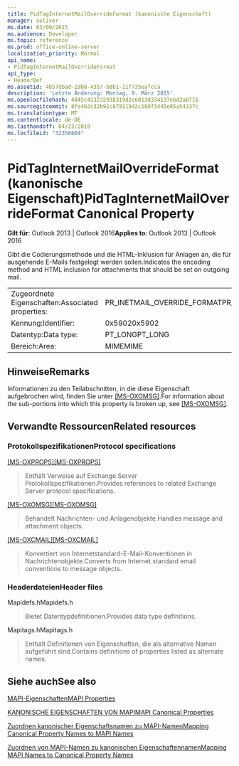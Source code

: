 ```yaml
---
title: PidTagInternetMailOverrideFormat (kanonische Eigenschaft)
manager: soliver
ms.date: 03/09/2015
ms.audience: Developer
ms.topic: reference
ms.prod: office-online-server
localization_priority: Normal
api_name:
- PidTagInternetMailOverrideFormat
api_type:
- HeaderDef
ms.assetid: 4b57dbad-19b8-4357-b8b1-11f735eafcca
description: 'Letzte Änderung: Montag, 9. März 2015'
ms.openlocfilehash: 4845c413232938319d2c6013d334137ebd2a8716
ms.sourcegitcommit: 8fe462c32b91c87911942c188f3445e85a54137c
ms.translationtype: MT
ms.contentlocale: de-DE
ms.lasthandoff: 04/23/2019
ms.locfileid: "32358604"
---
```

# <a name="pidtaginternetmailoverrideformat-canonical-property"></a><span data-ttu-id="6b10e-103">PidTagInternetMailOverrideFormat (kanonische Eigenschaft)</span><span class="sxs-lookup"><span data-stu-id="6b10e-103">PidTagInternetMailOverrideFormat Canonical Property</span></span>

  
  
<span data-ttu-id="6b10e-104">**Gilt für**: Outlook 2013 | Outlook 2016</span><span class="sxs-lookup"><span data-stu-id="6b10e-104">**Applies to**: Outlook 2013 | Outlook 2016</span></span> 
  
<span data-ttu-id="6b10e-105">Gibt die Codierungsmethode und die HTML-Inklusion für Anlagen an, die für ausgehende E-Mails festgelegt werden sollen.</span><span class="sxs-lookup"><span data-stu-id="6b10e-105">Indicates the encoding method and HTML inclusion for attachments that should be set on outgoing mail.</span></span>
  
|||
|:-----|:-----|
|<span data-ttu-id="6b10e-106">Zugeordnete Eigenschaften:</span><span class="sxs-lookup"><span data-stu-id="6b10e-106">Associated properties:</span></span>  <br/> |<span data-ttu-id="6b10e-107">PR_INETMAIL_OVERRIDE_FORMAT</span><span class="sxs-lookup"><span data-stu-id="6b10e-107">PR_INETMAIL_OVERRIDE_FORMAT</span></span>  <br/> |
|<span data-ttu-id="6b10e-108">Kennung:</span><span class="sxs-lookup"><span data-stu-id="6b10e-108">Identifier:</span></span>  <br/> |<span data-ttu-id="6b10e-109">0x5902</span><span class="sxs-lookup"><span data-stu-id="6b10e-109">0x5902</span></span>  <br/> |
|<span data-ttu-id="6b10e-110">Datentyp:</span><span class="sxs-lookup"><span data-stu-id="6b10e-110">Data type:</span></span>  <br/> |<span data-ttu-id="6b10e-111">PT_LONG</span><span class="sxs-lookup"><span data-stu-id="6b10e-111">PT_LONG</span></span>  <br/> |
|<span data-ttu-id="6b10e-112">Bereich:</span><span class="sxs-lookup"><span data-stu-id="6b10e-112">Area:</span></span>  <br/> |<span data-ttu-id="6b10e-113">MIME</span><span class="sxs-lookup"><span data-stu-id="6b10e-113">MIME</span></span>  <br/> |
   
## <a name="remarks"></a><span data-ttu-id="6b10e-114">Hinweise</span><span class="sxs-lookup"><span data-stu-id="6b10e-114">Remarks</span></span>

<span data-ttu-id="6b10e-115">Informationen zu den Teilabschnitten, in die diese Eigenschaft aufgebrochen wird, finden Sie unter [[MS-OXOMSG]](https://msdn.microsoft.com/library/daa9120f-f325-4afb-a738-28f91049ab3c%28Office.15%29.aspx).</span><span class="sxs-lookup"><span data-stu-id="6b10e-115">For information about the sub-portions into which this property is broken up, see [[MS-OXOMSG]](https://msdn.microsoft.com/library/daa9120f-f325-4afb-a738-28f91049ab3c%28Office.15%29.aspx).</span></span> 
  
## <a name="related-resources"></a><span data-ttu-id="6b10e-116">Verwandte Ressourcen</span><span class="sxs-lookup"><span data-stu-id="6b10e-116">Related resources</span></span>

### <a name="protocol-specifications"></a><span data-ttu-id="6b10e-117">Protokollspezifikationen</span><span class="sxs-lookup"><span data-stu-id="6b10e-117">Protocol specifications</span></span>

<span data-ttu-id="6b10e-118">[[MS-OXPROPS]](https://msdn.microsoft.com/library/f6ab1613-aefe-447d-a49c-18217230b148%28Office.15%29.aspx)</span><span class="sxs-lookup"><span data-stu-id="6b10e-118">[[MS-OXPROPS]](https://msdn.microsoft.com/library/f6ab1613-aefe-447d-a49c-18217230b148%28Office.15%29.aspx)</span></span>
  
> <span data-ttu-id="6b10e-119">Enthält Verweise auf Exchange Server Protokollspezifikationen.</span><span class="sxs-lookup"><span data-stu-id="6b10e-119">Provides references to related Exchange Server protocol specifications.</span></span>
    
<span data-ttu-id="6b10e-120">[[MS-OXOMSG]](https://msdn.microsoft.com/library/daa9120f-f325-4afb-a738-28f91049ab3c%28Office.15%29.aspx)</span><span class="sxs-lookup"><span data-stu-id="6b10e-120">[[MS-OXOMSG]](https://msdn.microsoft.com/library/daa9120f-f325-4afb-a738-28f91049ab3c%28Office.15%29.aspx)</span></span>
  
> <span data-ttu-id="6b10e-121">Behandelt Nachrichten- und Anlagenobjekte.</span><span class="sxs-lookup"><span data-stu-id="6b10e-121">Handles message and attachment objects.</span></span>
    
<span data-ttu-id="6b10e-122">[[MS-OXCMAIL]](https://msdn.microsoft.com/library/b60d48db-183f-4bf5-a908-f584e62cb2d4%28Office.15%29.aspx)</span><span class="sxs-lookup"><span data-stu-id="6b10e-122">[[MS-OXCMAIL]](https://msdn.microsoft.com/library/b60d48db-183f-4bf5-a908-f584e62cb2d4%28Office.15%29.aspx)</span></span>
  
> <span data-ttu-id="6b10e-123">Konvertiert von Internetstandard-E-Mail-Konventionen in Nachrichtenobjekte.</span><span class="sxs-lookup"><span data-stu-id="6b10e-123">Converts from Internet standard email conventions to message objects.</span></span>
    
### <a name="header-files"></a><span data-ttu-id="6b10e-124">Headerdateien</span><span class="sxs-lookup"><span data-stu-id="6b10e-124">Header files</span></span>

<span data-ttu-id="6b10e-125">Mapidefs.h</span><span class="sxs-lookup"><span data-stu-id="6b10e-125">Mapidefs.h</span></span>
  
> <span data-ttu-id="6b10e-126">Bietet Datentypdefinitionen.</span><span class="sxs-lookup"><span data-stu-id="6b10e-126">Provides data type definitions.</span></span>
    
<span data-ttu-id="6b10e-127">Mapitags.h</span><span class="sxs-lookup"><span data-stu-id="6b10e-127">Mapitags.h</span></span>
  
> <span data-ttu-id="6b10e-128">Enthält Definitionen von Eigenschaften, die als alternative Namen aufgeführt sind.</span><span class="sxs-lookup"><span data-stu-id="6b10e-128">Contains definitions of properties listed as alternate names.</span></span>
    
## <a name="see-also"></a><span data-ttu-id="6b10e-129">Siehe auch</span><span class="sxs-lookup"><span data-stu-id="6b10e-129">See also</span></span>



[<span data-ttu-id="6b10e-130">MAPI-Eigenschaften</span><span class="sxs-lookup"><span data-stu-id="6b10e-130">MAPI Properties</span></span>](mapi-properties.md)
  
[<span data-ttu-id="6b10e-131">KANONISCHE EIGENSCHAFTEN VON MAPI</span><span class="sxs-lookup"><span data-stu-id="6b10e-131">MAPI Canonical Properties</span></span>](mapi-canonical-properties.md)
  
[<span data-ttu-id="6b10e-132">Zuordnen kanonischer Eigenschaftsnamen zu MAPI-Namen</span><span class="sxs-lookup"><span data-stu-id="6b10e-132">Mapping Canonical Property Names to MAPI Names</span></span>](mapping-canonical-property-names-to-mapi-names.md)
  
[<span data-ttu-id="6b10e-133">Zuordnen von MAPI-Namen zu kanonischen Eigenschaftennamen</span><span class="sxs-lookup"><span data-stu-id="6b10e-133">Mapping MAPI Names to Canonical Property Names</span></span>](mapping-mapi-names-to-canonical-property-names.md)

